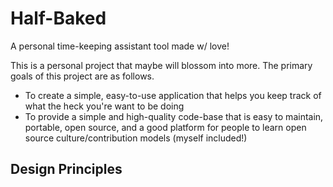 # Half-Baked
A personal time-keeping assistant tool made w/ love!

This is a personal project that maybe will blossom into more. The primary goals of this project are as follows.
- To create a simple, easy-to-use application that helps you keep track of what the heck you're want to be doing
- To provide a simple and high-quality code-base that is easy to maintain, portable, open source, and a good platform for people to learn open source culture/contribution models (myself included!)


Design Principles 
- 
